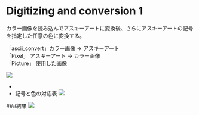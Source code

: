 # Digitizing and conversion 1
カラー画像を読み込んでアスキーアートに変換後、さらにアスキーアートの記号を指定した任意の色に変換する。

「ascii_convert」カラー画像  →  アスキーアート  
「Pixel」 アスキーアート  →  カラー画像  
「Picture」 使用した画像

![](https://raw.githubusercontent.com/ShiraishiKakuya/Digitizing_and_conversion_1/master/images-for-documentation/01.jpg)


-
- 記号と色の対応表
![](https://raw.githubusercontent.com/ShiraishiKakuya/Digitizing_and_conversion_1/master/images-for-documentation/00.jpg)

###結果
![](https://raw.githubusercontent.com/ShiraishiKakuya/Digitizing_and_conversion_1/master/images-for-documentation/03.png)


